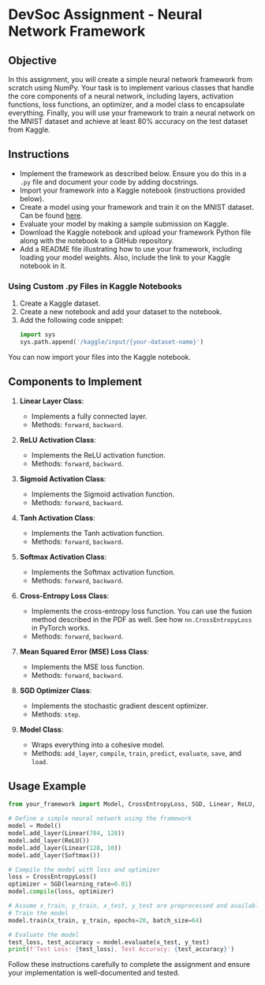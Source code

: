 # DevSoc Assignment - Neural Network Framework

## Objective
In this assignment, you will create a simple neural network framework from scratch using NumPy. Your task is to implement various classes that handle the core components of a neural network, including layers, activation functions, loss functions, an optimizer, and a model class to encapsulate everything. Finally, you will use your framework to train a neural network on the MNIST dataset and achieve at least 80% accuracy on the test dataset from Kaggle.

## Instructions
- Implement the framework as described below. Ensure you do this in a `.py` file and document your code by adding docstrings.
- Import your framework into a Kaggle notebook (instructions provided below).
- Create a model using your framework and train it on the MNIST dataset. Can be found [here](https://www.kaggle.com/competitions/digit-recognizer).
- Evaluate your model by making a sample submission on Kaggle.
- Download the Kaggle notebook and upload your framework Python file along with the notebook to a GitHub repository.
- Add a README file illustrating how to use your framework, including loading your model weights. Also, include the link to your Kaggle notebook in it.

### Using Custom .py Files in Kaggle Notebooks
1. Create a Kaggle dataset.
2. Create a new notebook and add your dataset to the notebook.
3. Add the following code snippet:
   ```python
   import sys
   sys.path.append('/kaggle/input/{your-dataset-name}')
   ```
You can now import your files into the Kaggle notebook.

## Components to Implement
1. **Linear Layer Class**:
   - Implements a fully connected layer.
   - Methods: `forward`, `backward`.

2. **ReLU Activation Class**:
   - Implements the ReLU activation function.
   - Methods: `forward`, `backward`.

3. **Sigmoid Activation Class**:
   - Implements the Sigmoid activation function.
   - Methods: `forward`, `backward`.

4. **Tanh Activation Class**:
   - Implements the Tanh activation function.
   - Methods: `forward`, `backward`.

5. **Softmax Activation Class**:
   - Implements the Softmax activation function.
   - Methods: `forward`, `backward`.

6. **Cross-Entropy Loss Class**:
   - Implements the cross-entropy loss function. You can use the fusion method described in the PDF as well. See how `nn.CrossEntropyLoss` in PyTorch works.
   - Methods: `forward`, `backward`.

7. **Mean Squared Error (MSE) Loss Class**:
   - Implements the MSE loss function.
   - Methods: `forward`, `backward`.

8. **SGD Optimizer Class**:
   - Implements the stochastic gradient descent optimizer.
   - Methods: `step`.

9. **Model Class**:
   - Wraps everything into a cohesive model.
   - Methods: `add_layer`, `compile`, `train`, `predict`, `evaluate`, `save`, and `load`.

## Usage Example
```python
from your_framework import Model, CrossEntropyLoss, SGD, Linear, ReLU, Softmax

# Define a simple neural network using the framework
model = Model()
model.add_layer(Linear(784, 128))
model.add_layer(ReLU())
model.add_layer(Linear(128, 10))
model.add_layer(Softmax())

# Compile the model with loss and optimizer
loss = CrossEntropyLoss()
optimizer = SGD(learning_rate=0.01)
model.compile(loss, optimizer)

# Assume x_train, y_train, x_test, y_test are preprocessed and available
# Train the model
model.train(x_train, y_train, epochs=20, batch_size=64)

# Evaluate the model
test_loss, test_accuracy = model.evaluate(x_test, y_test)
print(f'Test Loss: {test_loss}, Test Accuracy: {test_accuracy}')
```

Follow these instructions carefully to complete the assignment and ensure your implementation is well-documented and tested.
